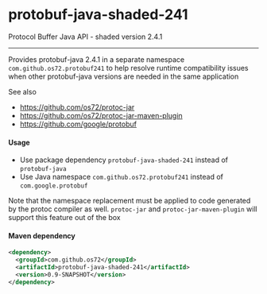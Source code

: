 protobuf-java-shaded-241
========================

Protocol Buffer Java API - shaded version 2.4.1

---

Provides protobuf-java 2.4.1 in a separate namespace `com.github.os72.protobuf241` to help resolve runtime compatibility issues when other protobuf-java versions are needed in the same application

See also
* https://github.com/os72/protoc-jar
* https://github.com/os72/protoc-jar-maven-plugin
* https://github.com/google/protobuf

#### Usage

* Use package dependency `protobuf-java-shaded-241` instead of `protobuf-java`
* Use Java namespace `com.github.os72.protobuf241` instead of `com.google.protobuf`

Note that the namespace replacement must be applied to code generated by the protoc compiler as well. `protoc-jar` and `protoc-jar-maven-plugin` will support this feature out of the box

#### Maven dependency
```xml
<dependency>
  <groupId>com.github.os72</groupId>
  <artifactId>protobuf-java-shaded-241</artifactId>
  <version>0.9-SNAPSHOT</version>
</dependency>
```
